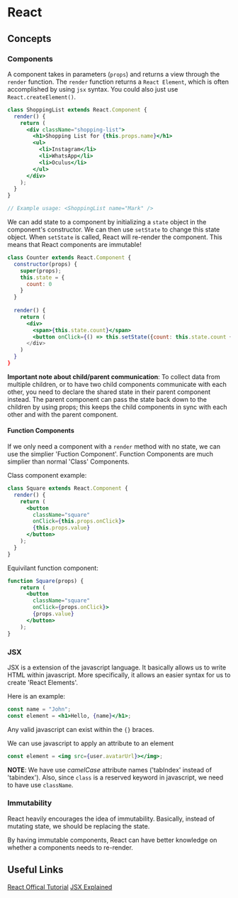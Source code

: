 # React

## Concepts

### Components
A component takes in parameters (`props`) and returns a view through the
`render` function. The `render` function returns a `React Element`, which is
often accomplished by using `jsx` syntax. You could also just use
`React.createElement()`.

```jsx
class ShoppingList extends React.Component {
  render() {
    return (
      <div className="shopping-list">
        <h1>Shopping List for {this.props.name}</h1>
        <ul>
          <li>Instagram</li>
          <li>WhatsApp</li>
          <li>Oculus</li>
        </ul>
      </div>
    );
  }
}

// Example usage: <ShoppingList name="Mark" />
```

We can add state to a component by initializing a `state` object in the
component's constructor. We can then use `setState` to change this state object.
When `setState` is called, React will re-render the component. This means that
React components are immutable!

```jsx
class Counter extends React.Component {
  constructor(props) {
    super(props);
    this.state = {
      count: 0
    }
  }
  
  render() {
    return (
      <div>
        <span>{this.state.count}</span>  
        <button onClick={() => this.setState({count: this.state.count + 1})>+</button>
      </div>
    )
  }
}
```

**Important note about child/parent communication**: To collect data from multiple children, 
or to have two child components communicate with each other, you need to declare the shared 
state in their parent component instead. The parent component can pass the state back down 
to the children by using props; this keeps the child components in sync with each other 
and with the parent component.

#### Function Components
If we only need a component with a `render` method with no state, we can use the
simplier 'Fuction Component'. Function Components are much simplier than normal
'Class' Components.

Class component example:
```jsx
class Square extends React.Component {
  render() {
    return (
      <button 
        className="square"
        onClick={this.props.onClick}>
        {this.props.value}
      </button>
    );
  }
}
```

Equivilant function component:
```jsx
function Square(props) {
    return (
      <button 
        className="square"
        onClick={props.onClick}>
        {props.value}
      </button>
    );
}
```


### JSX
JSX is a extension of the javascript language. It basically allows us to write
HTML within javascript. More specifically, it allows an easier syntax for us to
create 'React Elements'.

Here is an example:

```jsx
const name = "John";
const element = <h1>Hello, {name}</h1>;
```

Any valid javascript can exist within the `{}` braces.

We can use javascript to apply an attribute to an element

```jsx
const element = <img src={user.avatarUrl}></img>;
```

**NOTE**: We have use *camelCase* attribute names ('tabIndex' instead of
'tabindex'). Also, since `class` is a reserved keyword in javascript, we 
need to have use `className`.

### Immutability
React heavily encourages the idea of immutability. Basically, instead of
mutating state, we should be replacing the state.

By having immutable components, React can have better knowledge on whether a
components needs to re-render. 



## Useful Links
[React Offical Tutorial](https://reactjs.org/tutorial/tutorial.html#overview)
[JSX Explained](https://reactjs.org/docs/introducing-jsx.html)
